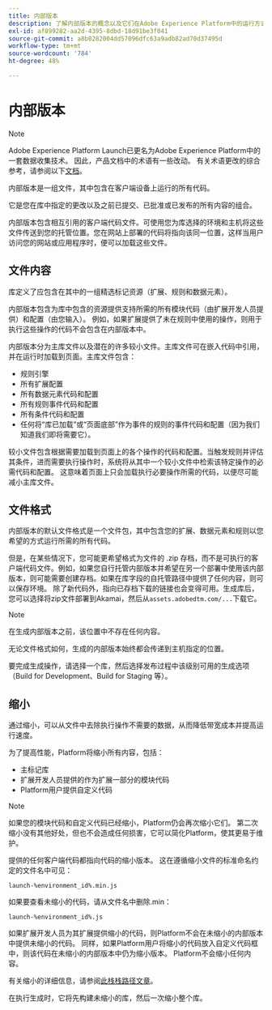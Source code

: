 ```yaml
---
title: 内部版本
description: 了解内部版本的概念以及它们在Adobe Experience Platform中的运行方式。
exl-id: af899282-aa2d-4395-8dbd-18d91be3f041
source-git-commit: a8b0282004dd57096dfc63a9adb82ad70d37495d
workflow-type: tm+mt
source-wordcount: '784'
ht-degree: 48%

---
```


# 内部版本

>[!NOTE]
>
>Adobe Experience Platform Launch已更名为Adobe Experience Platform中的一套数据收集技术。 因此，产品文档中的术语有一些改动。 有关术语更改的综合参考，请参阅以下[文档](../../term-updates.md)。

内部版本是一组文件，其中包含在客户端设备上运行的所有代码。

它是您在库中指定的更改以及之前已提交、已批准或已发布的所有内容的组合。

内部版本包含相互引用的客户端代码文件。可使用您为库选择的环境和主机将这些文件传送到您的托管位置。您在网站上部署的代码将指向该同一位置，这样当用户访问您的网站或应用程序时，便可以加载这些文件。

## 文件内容

库定义了应包含在其中的一组精选标记资源（扩展、规则和数据元素）。

内部版本包含为库中包含的资源提供支持所需的所有模块代码（由扩展开发人员提供）和配置（由您输入）。 例如，如果扩展提供了未在规则中使用的操作，则用于执行这些操作的代码不会包含在内部版本中。

内部版本分为主库文件以及潜在的许多较小文件。主库文件可在嵌入代码中引用，并在运行时加载到页面。主库文件包含：

* 规则引擎
* 所有扩展配置
* 所有数据元素代码和配置
* 所有规则事件代码和配置
* 所有条件代码和配置
* 任何将“库已加载”或“页面底部”作为事件的规则的事件代码和配置（因为我们知道我们即将需要它）。

较小文件包含根据需要加载到页面上的各个操作的代码和配置。当触发规则并评估其条件，进而需要执行操作时，系统将从其中一个较小文件中检索该特定操作的必需代码和配置。 这意味着页面上只会加载执行必要操作所需的代码，以便尽可能减小主库文件。

## 文件格式

内部版本的默认文件格式是一个文件包，其中包含您的扩展、数据元素和规则以您希望的方式运行所需的所有代码。

但是，在某些情况下，您可能更希望格式为文件的 .zip 存档，而不是可执行的客户端代码文件。例如，如果您自行托管内部版本并希望在另一个部署中使用该内部版本，则可能需要创建存档。如果在库字段的自托管路径中提供了任何内容，则可以保存环境。 除了新代码外，指向已存档下载的链接也会变得可用。生成库后，您可以选择将zip文件部署到Akamai，然后从`assets.adobedtm.com/...`下载它。

>[!NOTE]
>
>在生成内部版本之前，该位置中不存在任何内容。

无论文件格式如何，生成的内部版本始终都会传递到主机指定的位置。

要完成生成操作，请选择一个库，然后选择发布过程中该级别可用的生成选项（Build for Development、Build for Staging 等）。

## 缩小

通过缩小，可以从文件中去除执行操作不需要的数据，从而降低带宽成本并提高运行速度。

为了提高性能，Platform将缩小所有内容，包括：

* 主标记库
* 扩展开发人员提供的作为扩展一部分的模块代码
* Platform用户提供自定义代码

>[!NOTE]
>
>如果您的模块代码和自定义代码已经缩小，Platform仍会再次缩小它们。 第二次缩小没有其他好处，但也不会造成任何损害，它可以简化Platform，使其更易于维护。

提供的任何客户端代码都指向代码的缩小版本。 这在遵循缩小文件的标准命名约定的文件名中可见：

`launch-%environment_id%.min.js`

如果要查看未缩小的代码，请从文件名中删除.min：

`launch-%environment_id%.js`

如果扩展开发人员为其扩展提供缩小的代码，则Platform不会在未缩小的内部版本中提供未缩小的代码。 同样，如果Platform用户将缩小的代码放入自定义代码框中，则该代码在未缩小的内部版本中仍为缩小版本。 Platform不会缩小任何内容。

有关缩小的详细信息，请参阅[此栈栈路径文章](https://blog.stackpath.com/glossary/minification/)。

在执行生成时，它将先构建未缩小的库，然后一次缩小整个库。
